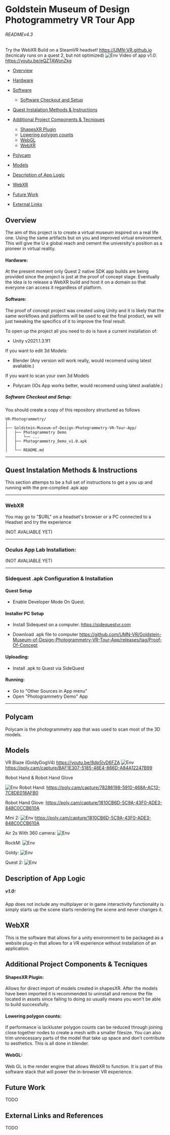 # Goldstein Museum of Design Photogrammetry VR Tour App

###### READMEv4.3

Try the WebXR Build on a SteamVR headset!
https://UMN-VR.github.io
(tecnicaly runs on a quest 2, but not optimized)
![Env](Gifs/test7.gif)
Video of app v1.0: https://youtu.be/eQZTAWonZkg



* [Overview](#Overview)

* [Hardware](#Hardware)

* [Software](#Software)
	* [Software Checkout and Setup](#Software-Checkout-and-Setup)

* [Quest Instalation Methods & Instructions](#Quest-Instalation-Methods-&-Instructions)

* [Additional Project Components & Tecniques](#additional-project-components-&-Tecniques)
    * [ShapesXR Plugin](#ShapesXR-Plugin)
    * [Lowering polygon counts](#Lowering-polygon-counts)
    * [WebGL](#WebGL)
    * [WebXR](#WebXR)

* [Polycam](#Polycam)


* [Models](#Models)

* [Description of App Logic](#Description-of-App-Logic)

* [WebXR](#WebXR)

* [Future Work](#future-work)

* [External Links](#external-links)

## Overview
The aim of this project is to create a virtual museum inspired on a real life one. Using the same artifacts but on you and improved virtual environment. This will give the U a global reach and cement the university's position as a pioneer in virtual reality. 

#### Hardware:
At the present moment only Quest 2 native SDK app builds are being provided since the project is just at the proof of concept stage. Eventually the idea is to release a WebXR build and host it on a domain so that everyone can access it regardless of platform. 


#### Software:
The proof of concept project was created using Unity and it is likely that the same workflows and platforms will be used to eat the final product, we will just tweaking the specifics of it to improve the final result.

To open up the project all you need to do is have a current installation of:

* Unity v2021.1.3.1f1

If you want to edit 3d Models:

* Blender (Any version will work really, would recomend using latest avaliable.)

If you want to scan your own 3d Models 

* Polycam (IOs App works better, would recomend using latest avaliable.)

##### Software Checkout and Setup:

You should create a copy of this repository structured as follows

```
VR-Photogrammetry/
│
├── Goldstein-Museum-of-Design-Photogrammetry-VR-Tour-App/
│   ├── Photogrammetry Demo
│   │   └── ...
│   ├── Photogrammetry_Demo_v1.0.apk
│   │   
│   └── README.md
```
---
## Quest Instalation Methods & Instructions
This section attemps to be a full set of instructions to get a you up and running with the pre-complied .apk app

---
### WebXR 
You may go to "$URL" on a headset's browser or a PC connected to a Headset and try the experience 

(NOT AVALIABLE YET)

---

### Oculus App Lab Installation: 

(NOT AVALIABLE YET)

---
### Sidequest .apk Configuration & Installation

#### Quest Setup
* Enable Developer Mode On Quest. 

#### Installer PC Setup
* Install Sidequest on a computer. 
https://sidequestvr.com

* Download .apk file to computer
https://github.com/UMN-VR/Goldstein-Museum-of-Design-Photogrammetry-VR-Tour-App/releases/tag/Proof-Of-Concept

#### Uploading:
* Install .apk to Quest via SideQuest

#### Running:
* Go to "Other Sources in App menu"
* Open "Photogrammetry Demo" App 

---

## Polycam
Polycam is the photogrammetry app that was used to scan most of the 3D models. 


## Models
VR Blaze (GoldyDogV4)
https://youtu.be/8dp5lvD6FZA
![Env](Gifs/test3.gif)
https://poly.cam/capture/BAF1E307-5185-48E4-866D-A84A12247B99


Robot Hand & Robot Hand Glove

![Env](Gifs/test1.gif)
Robot Hand:
https://poly.cam/capture/78286198-5910-468A-AC13-7C8DE018AFB0

Robot Hand Glove:
https://poly.cam/capture/1810CB6D-5C9A-43F0-ADE3-848C0CCB610A


Mini 2:
![Env](Gifs/test2.gif)
https://poly.cam/capture/1810CB6D-5C9A-43F0-ADE3-848C0CCB610A


Air 2s With 360 camera:
![Env](Gifs/test4.gif)

RockM:
![Env](Gifs/test0.gif)

Goldy:
![Env](Gifs/test6.gif)

Quest 2:
![Env](Gifs/test5.gif)

## Description of App Logic
##### v1.0: 
App does not include any multiplayer or in game interactivity functionality is simply starts up the scene starts rendering the scene and never changes it.

## WebXR 
This is the software that allows for a unity environment to be packaged as a website plug-in that allows for a VR experience without installation of an application. 

## Additional Project Components & Tecniques 
#### ShapesXR Plugin:
Allows for direct import of models created in shapesXR. After the models have been imported it is recommended to uninstall and remove the file located in assets since failing to doing so usually means you won't be able to build successfully. 

#### Lowering polygon counts:
If performance is lackluster polygon counts can be reduced through joining close together nodes to create a mesh with a smaller filesize. You can also trim unnecessary parts of the model that take up space and don't contribute to aesthetics. This is all done in blender. 

#### WebGL:
Web GL is the render engine that allows WebXR to function. It is part of this software stack that will power the in-browser VR experience. 



## Future Work
TODO

## External Links and References
TODO

